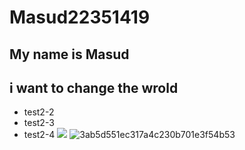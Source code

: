 # Masud22351419
## My name is Masud 
## i want to change the wrold
 * test2-2
  * test2-3
  * test2-4
![](https://gitlab.com/picbed/bed/uploads/75985eac80cb11269120d0283ce6a8a5/logo.png)
![3ab5d551ec317a4c230b701e3f54b53](https://github.com/Masud613/Masud22351419/assets/128514878/f862ced7-4c81-4220-be17-734e504ec6e7)
